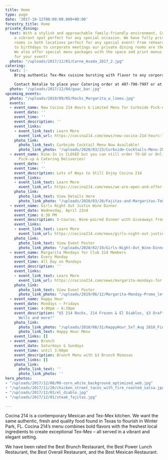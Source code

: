 ```yaml
---
title: Home
type: page
date: '2017-10-12T00:00:00.000+00:00'
forestry_title: Home
private_dining:
  text: With a stylish and approachable family-friendly environment, Cocina 214 is
    a vibrant spot perfect for any special occasion. We have fully private dining
    rooms in both locations perfect for any special event! From rehearsal dinners
    to birthdays to corporate meetings our private dining rooms are the perfect space.
    We also offer special menu packages with the space and print menus exclusively
    for your event!
  photo: "/uploads/2017/12/01/Carne_Asada_2017_2.jpg"
catering:
  text: |-
    Bring authentic Tex-Mex cuisine bursting with flavor to any corporate, wedding or private event by selecting Cocina 214 as your catering preference. Whether the event is small or large, Cocina 214 offers a wide variety of dishes that caters to all types of palates. Cocina 214 catering combines the experience of freshly made food with dedicated high quality service to make a perfect eating experience at any event. Make your event buzz with excitement over the authentic and deliciousness Tex-Mex food provided by Cocina 214 catering service.

    Contact Natalie to place your Catering order at 407-790-7997 or at Natalie@cocina214.com
  photo: "/uploads/2017/12/04/guac_bar.jpg"
upcoming_events:
  photo: "/uploads/2019/09/05/Rocks_Margarita_w_limes.jpg"
  events:
  - event_name: New Cocina 214 Hours & Limited Menu for Curbside Pick-up
    event_date: ''
    event_time: ''
    event_description: ''
    event_links:
    - event_link_text: Learn More
      event_link_url: https://cocina214.com/news/new-cocina-214-hours-limited-menu-for-curbside-pick-up/
    photo_link:
      photo_link_text: Curbside Cocktail Menu Now Available!
      photo_link_photo: "/uploads/2020/03/23/Curbside-Cocktails-Menu-2020-4.jpg"
  - event_name: Dine-In is CLOSED but you can still order TO-GO or Online for Curbside
      Pick-up & Catering Deliveries!
    event_date: ''
    event_time: ''
    event_description: Lots of Ways to Still Enjoy Cocina 214
    event_links:
    - event_link_text: Learn More
      event_link_url: https://cocina214.com/news/we-are-open-and-offer-online-ordering-curbside-pick-up-catering-deliveries/
    photo_link:
      photo_link_text: View Details Here
      photo_link_photo: "/uploads/2020/03/20/Fajitas-and-Margaritas-ToGO-2020.jpg"
  - event_name: Girls Night Out Justin Wine Dinner
    event_date: Wednesday, April 22nd
    event_time: 6:30 PM
    event_description: 5-Course, Wine-paired Dinner with Giveaways from the Winery!
    event_links:
    - event_link_text: Learn More
      event_link_url: https://cocina214.com/news/girls-night-out-justin-wine-dinner/
    photo_link:
      photo_link_text: View Event Poster
      photo_link_photo: "/uploads/2020/02/19/Girls-Night-Out_Wine-Dinner-2020.jpg"
  - event_name: Margarita Mondays for Club 214 Members
    event_date: Every Monday
    event_time: All Day on Mondays
    event_description: ''
    event_links:
    - event_link_text: Learn More
      event_link_url: https://cocina214.com/news/margarita-mondays-for-club-214-members/
    photo_link:
      photo_link_text: View Event Poster
      photo_link_photo: "/uploads/2019/06/12/Margarita-Monday-Promo_letter.jpg"
  - event_name: Happy Hour
    event_date: Mondays – Fridays
    event_time: 4:00pm – 6:30pm
    event_description: "$5 214 Rocks, 214 Frozen & El Diablos, $3 Draft Beers, $5
      Wells and more!"
    photo_link:
      photo_link_photo: "/uploads/2018/08/31/HappyHour_5x7_Aug 2018_Final-2.pdf"
      photo_link_text: Happy Hour Menu
    event_links: []
  - event_name: Brunch
    event_date: Saturdays & Sundays
    event_time: until 3:00pm
    event_description: Brunch Menu with $3 Brunch Mimosas
    event_links: []
    photo_link:
      photo_link_text: ''
      photo_link_photo: ''
hero_photos:
- "/uploads/2017/12/08/MX-corn_white_background_optimized_web.jpg"
- "/uploads/2017/11/20/chicken_street_tacos_with_fire_roasted_salsa.jpg"
- "/uploads/2017/12/01/el_diablo.jpg"
- "/uploads/2017/12/01/steak_fajitas.jpg"

---
```

Cocina 214 is a contemporary Mexican and Tex-Mex kitchen. We want the same authentic, fresh and quality food found in Texas to flourish in Winter Park, FL. Cocina 214’s menu combines bold flavors with the freshest local ingredients to create exceptional Tex-Mex – all served in a vibrant and elegant setting.

We have been rated the Best Brunch Restaurant, the Best Power Lunch Restaurant, the Best Overall Restaurant, and the Best Mexican Restaurant.